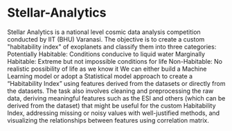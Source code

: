 # Stellar-Analytics
Stellar Analytics is a national level cosmic data analysis competition conducted by IIT (BHU) Varanasi.
The objective is to create a custom "habitability index" of exoplanets and classify them into three categories:
Potentially Habitable: Conditions conducive to liquid water
Marginally Habitable: Extreme but not impossible conditions for life
Non-Habitable: No realistic possibility of life as we know it
We  can either build a Machine Learning model or adopt a Statistical model approach to create a “Habitability Index” using features derived from the datasets or directly from the datasets.
The task also involves cleaning and preprocessing the raw data, deriving meaningful features such as the ESI and others (which can be derived from the dataset) that might be useful for the custom Habitability Index, addressing missing or noisy values with well-justified methods, and visualizing the relationships between features using correlation matrix.
